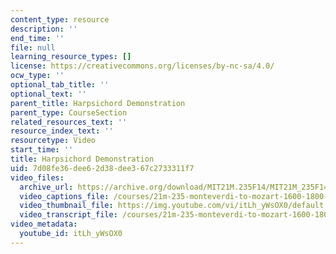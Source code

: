 ```yaml
---
content_type: resource
description: ''
end_time: ''
file: null
learning_resource_types: []
license: https://creativecommons.org/licenses/by-nc-sa/4.0/
ocw_type: ''
optional_tab_title: ''
optional_text: ''
parent_title: Harpsichord Demonstration
parent_type: CourseSection
related_resources_text: ''
resource_index_text: ''
resourcetype: Video
start_time: ''
title: Harpsichord Demonstration
uid: 7d08fe36-dee6-2d38-dee3-67c2733311f7
video_files:
  archive_url: https://archive.org/download/MIT21M.235F14/MIT21M_235F14_harpsichord_300k.mp4
  video_captions_file: /courses/21m-235-monteverdi-to-mozart-1600-1800-fall-2013/6cdc19523ff3533caa366857dc7eabed_itLh_yWsOX0.vtt
  video_thumbnail_file: https://img.youtube.com/vi/itLh_yWsOX0/default.jpg
  video_transcript_file: /courses/21m-235-monteverdi-to-mozart-1600-1800-fall-2013/62696e61e1a87d0c096f0d0f9e260908_itLh_yWsOX0.pdf
video_metadata:
  youtube_id: itLh_yWsOX0
---
```

